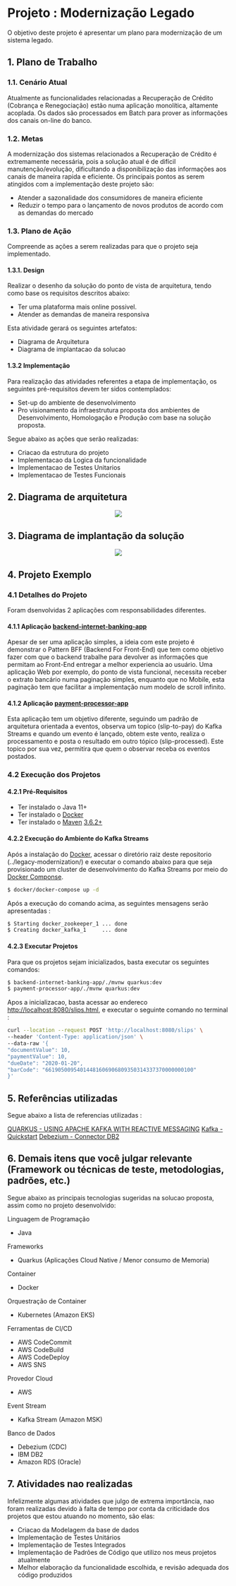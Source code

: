 # Projeto : Modernização Legado

O objetivo deste projeto é apresentar um plano para modernização de um sistema legado.

## 1. Plano de Trabalho

### 1.1. Cenário Atual

 Atualmente as funcionalidades relacionadas a Recuperação de Crédito (Cobrança e Renegociação) estão
 numa aplicação monolítica, altamente acoplada. Os dados são processados em Batch para prover as informações 
 dos canais on-line do banco.

### 1.2. Metas

A modernização dos sistemas relacionados a Recuperação de Crédito é extremamente necessária, pois a 
solução atual é de difícil manutenção/evolução, dificultando a disponibilização das informações aos 
canais de maneira rapida e eficiente. Os principais pontos as serem atingidos com a implementação 
deste projeto são:

- Atender a sazonalidade dos consumidores de maneira eficiente
- Reduzir o tempo para o lançamento de novos produtos de acordo com as demandas do mercado

### 1.3. Plano de Ação

Compreende as ações a serem realizadas para que o projeto seja implementado. 

#### 1.3.1. Design

Realizar o desenho da solução do ponto de vista de arquitetura, tendo como base os requisitos descritos abaixo:

- Ter uma plataforma mais online possivel.
- Atender as demandas de maneira responsiva

Esta atividade gerará os seguintes artefatos: 

- Diagrama de Arquitetura
- Diagrama de implantacao da solucao

#### 1.3.2 Implementação

Para realização das atividades referentes a etapa de implementação, os seguintes pré-requisitos devem 
ter sidos contemplados:

- Set-up do ambiente de desenvolvimento
- Pro visionamento da infraestrutura proposta dos ambientes de Desenvolvimento, Homologação e Produção com base na solução proposta.

Segue abaixo as ações que serão realizadas:

- Criacao da estrutura do projeto
- Implementacao da Logica da funcionalidade 
- Implementacao de Testes Unitarios
- Implementacao de Testes Funcionais

## 2. Diagrama de arquitetura

<p align="center" >
<img src="https://github.com/ads1986/legacy-modernization/blob/main/artifacts/diagrama-arquitetura.jpeg"/>
</p>

## 3. Diagrama de implantação da solução

<p align="center" >
<img src="https://github.com/ads1986/legacy-modernization/blob/main/artifacts/diagrama-implantacao.jpeg"/>
</p>

## 4. Projeto Exemplo

### 4.1 Detalhes do Projeto

Foram dsenvolvidas 2 aplicações com responsabilidades diferentes.

#### 4.1.1 Aplicação [backend-internet-banking-app](https://github.com/ads1986/legacy-modernization/tree/main/backend-internet-banking-app)

Apesar de ser uma aplicação simples, a ideia com este projeto é demonstrar o Pattern BFF (Backend For Front-End) que tem como objetivo fazer com que o backend 
trabalhe para devolver as informações que permitam ao Front-End entregar a melhor experiencia ao usuário. Uma aplicação Web por exemplo, do ponto de vista funcional, 
necessita receber o extrato bancário numa paginação simples, enquanto que no Mobile, esta paginação tem que facilitar a implementação num modelo de scroll infinito.

#### 4.1.2 Aplicação [payment-processor-app](https://github.com/ads1986/legacy-modernization/tree/main/payment-processor-app)

Esta aplicação tem um objetivo diferente, seguindo um padrão de arquitetura orientada a eventos, observa um topico (slip-to-pay) do Kafka Streams e quando
um evento é lançado, obtem este vento, realiza o processamento e posta o resultado em outro tópico (slip-processed). Este topico por sua vez, permitira que quem o observar
receba os eventos postados.

### 4.2 Execução dos Projetos

#### 4.2.1 Pré-Requisitos

- Ter instalado o Java 11+
- Ter instalado o [Docker](https://docs.docker.com/get-docker/)
- Ter instalado o [Maven](https://maven.apache.org/) [3.6.2+](https://maven.apache.org/download.cgi)

#### 4.2.2 Execução do Ambiente do Kafka Streams

Após a instalação do [Docker](https://docs.docker.com/get-docker/), acessar o diretório raiz deste repositorio (../legacy-modernization/) e executar o comando abaixo para que seja provisionado 
um cluster de desenvolvimento do Kafka Streams por meio do [Docker Componse](https://docs.docker.com/compose/).

```sh
$ docker/docker-compose up -d
```

Após a execução do comando acima, as seguintes mensagens serão apresentadas :

```sh
$ Starting docker_zookeeper_1 ... done
$ Creating docker_kafka_1     ... done
```

#### 4.2.3 Executar Projetos

Para que os projetos sejam inicializados, basta executar os seguintes comandos:

```sh
$ backend-internet-banking-app/./mvnw quarkus:dev
$ payment-processor-app/./mvnw quarkus:dev
```

Apos a inicializacao, basta acessar ao endereco [http://localhost:8080/slips.html](http://localhost:8080/slips.html), e executar 
o seguinte comando no terminal :

```sh
curl --location --request POST 'http://localhost:8080/slips' \
--header 'Content-Type: application/json' \
--data-raw '{
"documentValue": 10,
"paymentValue": 10,
"dueDate": "2020-01-20",
"barCode": "66190500954014481606906809350314337370000000100"
}'
```

## 5. Referências utilizadas

Segue abaixo a lista de referencias utilizadas :

[QUARKUS - USING APACHE KAFKA WITH REACTIVE MESSAGING](https://quarkus.io/guides/kafka)
[Kafka - Quickstart](https://kafka.apache.org/quickstart)
[Debezium - Connector DB2](https://debezium.io/documentation/reference/connectors/db2.html)

## 6. Demais itens que você julgar relevante (Framework ou técnicas de teste, metodologias, padrões, etc.)

Segue abaixo as principais tecnologias sugeridas na solucao proposta, assim como no projeto desenvolvido:

Linguagem de Programação
- Java

Frameworks
- Quarkus (Aplicações Cloud Native / Menor consumo de Memoria)

Container
- Docker

Orquestração de Container
- Kubernetes (Amazon EKS)

Ferramentas de CI/CD
- AWS CodeCommit
- AWS CodeBuild
- AWS CodeDeploy
- AWS SNS

Provedor Cloud
- AWS

Event Stream
- Kafka Stream (Amazon MSK)

Banco de Dados
- Debezium (CDC)
- IBM DB2
- Amazon RDS (Oracle)

## 7. Atividades nao realizadas

Infelizmente algumas atividades que julgo de extrema importância, nao foram realizadas devido à falta de tempo 
por conta da criticidade dos projetos que estou atuando no momento, são elas:

- Criacao da Modelagem da base de dados
- Implementação de Testes Unitários 
- Implementação de Testes Integrados
- Implementação de Padrões de Código que utilizo nos meus projetos atualmente
- Melhor elaboração da funcionalidade escolhida, e revisão adequada dos código produzidos
